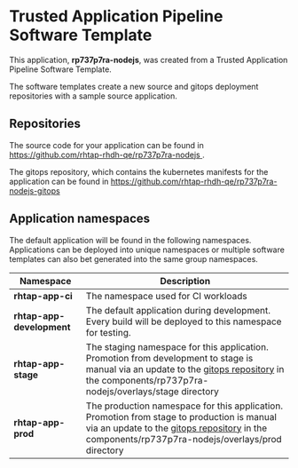 # Trusted Application Pipeline Software Template

This application, **rp737p7ra-nodejs**, was created from a Trusted Application Pipeline Software Template.

The software templates create a new source and gitops deployment repositories with a sample source application. 

## Repositories

The source code for your application can be found in [https://github.com/rhtap-rhdh-qe/rp737p7ra-nodejs ](https://github.com/rhtap-rhdh-qe/rp737p7ra-nodejs ).
 
The gitops repository, which contains the kubernetes manifests for the application can be found in 
[https://github.com/rhtap-rhdh-qe/rp737p7ra-nodejs-gitops ](https://github.com/rhtap-rhdh-qe/rp737p7ra-nodejs-gitops ) 

## Application namespaces 

The default application will be found in the following namespaces. Applications can be deployed into unique namespaces or multiple software templates can also bet generated into the same group namespaces.  

|  Namespace   |  Description   |  
| -------- | -------- |
| **rhtap-app-ci** | The namespace used for CI workloads |
| **rhtap-app-development** | The default application during development. Every build will be deployed to this namespace for testing. |
| **rhtap-app-stage** | The staging namespace for this application. Promotion from development to stage is manual via an update to the [gitops repository](https://github.com/rhtap-rhdh-qe/rp737p7ra-nodejs-gitops ) in the components/rp737p7ra-nodejs/overlays/stage directory |
| **rhtap-app-prod** | The production namespace for this application. Promotion from stage to production is manual via an update to the [gitops repository](https://github.com/rhtap-rhdh-qe/rp737p7ra-nodejs-gitops ) in the components/rp737p7ra-nodejs/overlays/prod directory |